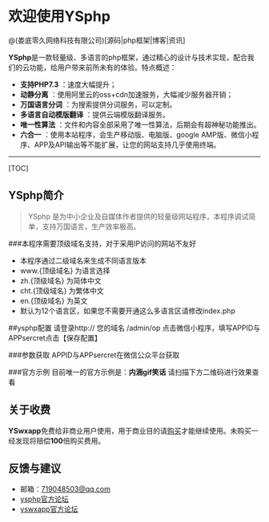 # 欢迎使用YSphp

@(娄底零久网络科技有限公司)[源码|php框架|博客|资讯]

**YSphp**是一款轻量级、多语言的php框架，通过精心的设计与技术实现，配合我们的云功能，给用户带来前所未有的体验。特点概述：
 
- **支持PHP7.3** ：速度大幅提升；
- **动静分离** ：使用阿里云的oss+cdn加速服务，大幅减少服务器开销；
- **万国语言分词** ：为搜索提供分词服务，可以定制。
- **多语言自动模版翻译** ：提供云端模版翻译服务。
- **唯一性算法** ：文件和内容全部采用了唯一性算法，后期会有超神秘功能推出。
- **六合一** ：使用本站程序，会生产移动版、电脑版、google AMP版、微信小程序、APP及API输出等不能扩展，让您的网站支持几乎使用终端。
-------------------

[TOC]

## YSphp简介

> YSphp 是为中小企业及自媒体作者提供的轻量级网站程序，本程序调试简单，支持万国语言，生产效率极高。
  

###本程序需要顶级域名支持，对于采用IP访问的网站不友好
- 本程序通过二级域名来生成不同语言版本
- www.{顶级域名}  为语言选择
- zh.{顶级域名}  为简体中文
- cht.{顶级域名}  为繁体中文
- en.{顶级域名}  为英文
- 默认为12个语言区，如果您不需要开通这么多语言区请修改index.php


##ysphp配置
请登录http://  您的域名 /admin/op  点击微信小程序，填写APPID与APPsercret点击【保存配置】

###参数获取
APPID与APPsercret在微信公众平台获取    

###官方示例
目前唯一的官方示例是：**内涵gif笑话**  请扫描下方二维码进行效果查看
  


## 关于收费
**YSwxapp**免费给非商业用户使用，用于商业目的请[购买](http://zh.44api.com)才能继续使用。未购买一经发现将赔偿**100**倍购买费用。
## 反馈与建议
- 邮箱：<719048503@qq.com>
- [ysphp官方论坛](http://zh.44api.com/f/12.html)
- [yswxapp官方论坛](http://zh.44api.com/f/13.html)
